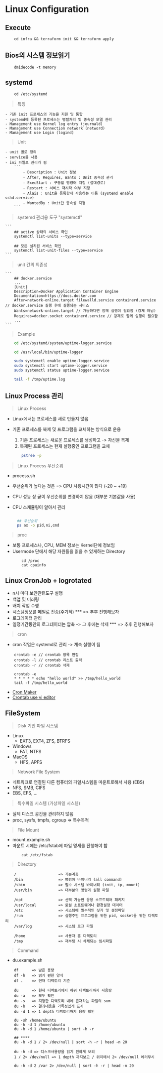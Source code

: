# Linux Configuration

## Execute

```
    cd infra && terraform init && terraform apply
```

## Bios의 시스템 정보읽기

```
    dmidecode -t memory
```

## systemd

```
    cd /etc/systemd
```

> 특징

    - 기존 init 프로세스의 기능을 지원 및 통합
    - systemd에 등록된 프로세스는 병렬처리 및 종속성 모델 관리
    - Management use Kernel log entry (journald)
    - Management use Connection network (netword)
    - Management use Login (logind)

> Unit

    - unit 별로 정의
    - service를 사용
    - ini 파일로 관리가 됨
        ```
            - Description : Unit 정보
            - After, Requires, Wants : Unit 종속성 관리
            - ExecStart : 구동할 명령어 지정 (절대경로)
            - Restart : 서비스 재시작 여부 지정
            - Alais : Unit을 등록할때 사용하는 이름 (systemd enable sshd.service)
            - WantedBy : Unit간 종속성 지정
        ```

> systemd 관리용 도구 "systemctl"

    ```
        ## active 상태의 서비스 확인
        systemctl list-units --type=service

        ## 모든 설치된 서비스 확인
        systemctl list-unit-files --type=service
    ```

> unit 간의 의존성

    ```
        ## docker.service
        ...
        [Unit]
        Description=Docker Application Container Engine
        Documentation=https://docs.docker.com
        After=network-online.target filewalld.service containerd.service // docker.service 실행 후에 실행되는 서비스
        Wants=network-online.target // 가능하다면 함께 실행이 필요함 (강제 아님)
        Requires=docker.socket containerd.service // 강제로 함께 실행이 필요함
        ...
    ```

> Example

```sh
    cd /etc/systemd/system/uptime-logger.service

    cd /usr/local/bin/uptime-logger

    sudo systemctl enable uptime-logger.service
    sudo systemctl start uptime-logger.service
    sudo systemctl status uptime-logger.service

    tail -f /tmp/uptime.log
```

## Linux Process 관리

> Linux Process

- Linux에서는 프로세스를 새로 만들지 않음
- 기존 프로세스를 복제 및 프로그램을 교체하는 방식으로 운용

  1. 기존 프로세스는 새로운 프로세스를 생성하고 -> 자신을 복제
  2. 복제된 프로세스는 현재 실행중인 프로그램을 교체

  ```sh
      pstree -p
  ```

> Linux Process 우선순위

- process.sh
- 우선순위가 높다는 것은 => CPU 사용시간이 많다 (-20 ~ +19)
- CPU 성능 상 굳이 우선순위를 변경하지 않음 (대부분 기본값을 사용)
- CPU 스케쥴링이 알아서 관리

  ```sh

    ## 우선순위
    ps ax -o pid,ni,cmd
  ```

> proc

- 보통 프로세스나, CPU, MEM 정보는 Kernel단에 정보임
- Usermode 단에서 해당 자원들을 읽을 수 있게하는 Directory
  ```
      cd /proc
      cat cpuinfo
  ```

## Linux CronJob + logrotated

- n시 마다 보안관련도구 실행
- 백업 및 미러링
- 배치 작업 수행
- 시스템정보를 메일로 전송(주기적) \*\*\* => 추후 진행해보자
- 로그데이터 관리
- 일정기간동안의 로그데이터는 압축 -> 그 후에는 삭제 \*\*\* => 추후 진행해보자

> cron

- cron 작업은 systemd로 관리 -> 계속 실행이 됨

```
    crontab -e // crontab 항목 편집
    crontab -l // crontab 리스트 출력
    crontab -r // crontab 삭제

    crontab -e
    * * * * * echo "hello world" >> /tmp/hello_world
    tail -f /tmp/hello_world
```

- <a href="https://crontab.guru/"> Cron Maker </a>
- <a href="https://stackoverflow.com/questions/5952467/how-to-specify-a-editor-to-open-crontab-file-export-editor-vi-does-not-work"> Crontab use vi editor </a>

## FileSystem

> Disk 기반 파일 시스템

- Linux
  - EXT3, EXT4, ZFS, BTRFS
- Windows
  - FAT, NTFS
- MacOS
  - HFS, APFS

> Network File System

- 네트워크로 연결된 다른 컴퓨터의 파일시스템을 마운트로해서 사용 (EBS)
- NFS, SMB, CIFS
- EBS, EFS, ...

> 특수파일 시스템 (가상파일 시스템)

- 실제 디스크 공간을 관리하지 않음
- proc, sysfs, tmpfs, cgroup => 특수목적

> File Mount

- mount.example.sh
- 마운트 시에는 /etc/fstab에 파일 명세를 진행해야 함
  ```
      cat /etc/fstab
  ```

> Directory

```
    /                   => 기본계층
    /bin                => 명령어 바이너리 (all command)
    /sbin               => 필수 시스템 바이너리 (init, ip, mount)
    /usr/bin            => 대부분의 명령과 실행 파일

    /opt                => 선택 가능한 응용 소프트웨어 패키지
    /usr/local          => 로컬 소프트웨어나 환경설정 데이터
    /etc                => 시스템에 필수적인 싲가 및 설정파일
    /run                => 실행주인 프로그램을 위한 pid, socket을 위한 디렉토리
    /var/log            => 시스템 로그 파일

    /home               => 사용자 홈 디렉토리
    /tmp                => 재부팅 시 삭제되는 임시파일
```

> Command

- du.example.sh

```
    df      => 남은 용량
    df -h   => 읽기 편한 양식
    df .    => 현재 디렉토리 기준

    du      => 현재 디렉토리에서 하위 디렉토리까지 사용량
    du -a   => 모두 확인
    du -s   => 지정한 디렉토리 내에 존재하는 파일의 sum
    du -h   => 결과내용을 가독성있게 표시
    du -d 1 => 1 depth 디렉토리까지 용량 확인

    du -sh /home/ubuntu
    du -h -d 1 /home/ubuntu
    du -h -d 1 /home/ubuntu | sort -h -r

    ## ****
    du -h -d 1 / 2> /dev/null | sort -h -r | head -n 20

    du -h -d => 디스크사용량을 읽기 편하게 보되
    1 / 2> /dev/null => 1 depth 까지보고 / 위치에서 2> /dev/null 에러무시

    du -h -d 2 /var 2> /dev/null | sort -h -r | head -n 20
```
